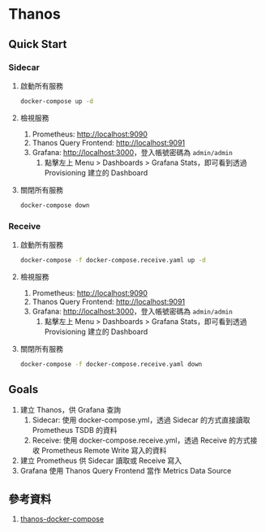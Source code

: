 # Thanos

## Quick Start

### Sidecar

1. 啟動所有服務

    ```bash
    docker-compose up -d
    ```

2. 檢視服務
   1. Prometheus: [http://localhost:9090](http://localhost:9090)
   2. Thanos Query Frontend: [http://localhost:9091](http://localhost:9091)
   3. Grafana: [http://localhost:3000](http://localhost:3000)，登入帳號密碼為 `admin/admin`
      1. 點擊左上 Menu > Dashboards > Grafana Stats，即可看到透過 Provisioning 建立的 Dashboard
3. 關閉所有服務

    ```bash
    docker-compose down
    ```

### Receive

1. 啟動所有服務

    ```bash
    docker-compose -f docker-compose.receive.yaml up -d
    ```

2. 檢視服務
   1. Prometheus: [http://localhost:9090](http://localhost:9090)
   2. Thanos Query Frontend: [http://localhost:9091](http://localhost:9091)
   3. Grafana: [http://localhost:3000](http://localhost:3000)，登入帳號密碼為 `admin/admin`
      1. 點擊左上 Menu > Dashboards > Grafana Stats，即可看到透過 Provisioning 建立的 Dashboard
3. 關閉所有服務

    ```bash
    docker-compose -f docker-compose.receive.yaml down
    ```

## Goals

1. 建立 Thanos，供 Grafana 查詢
   1. Sidecar: 使用 docker-compose.yml，透過 Sidecar 的方式直接讀取 Prometheus TSDB 的資料
   2. Receive: 使用 docker-compose.receive.yml，透過 Receive 的方式接收 Prometheus Remote Write 寫入的資料
2. 建立 Prometheus 供 Sidecar 讀取或 Receive 寫入
3. Grafana 使用 Thanos Query Frontend 當作 Metrics Data Source

## 參考資料

1. [thanos-docker-compose](https://github.com/thanos-community/thanos-docker-compose)
